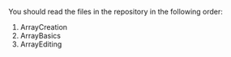 You should read the files in the repository in the following order:

1. ArrayCreation
2. ArrayBasics
3. ArrayEditing
